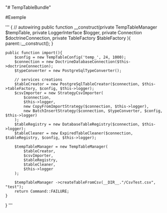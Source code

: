 "# TempTableBundle" 

#Exemple

'''
{
    // autowiring
    public function __construct(private TempTableManager $tempTable,
    private LoggerInterface $logger,
    private Connection $doctrineConnection,
    private TableFactory $tableFactory
    ){
         parent::__construct();
    }

    public function import(){
        $config = new TempTableConfig('temp_', 24, 1000);
        $connection = new DoctrineDatabaseConnection($this->doctrineConnection);
        $typeConverter = new PostgreSqlTypeConverter();

        // services creations
        $tableCreator = new PostgreSqlTableCreator($connection, $this->tableFactory, $config, $this->logger);
        $csvImporter = new StrategyCsvImporter(
            $connection, 
            $this->logger,
            new CopyFromImportStrategy($connection, $this->logger),
            new BatchInsertStrategy($connection, $typeConverter, $config, $this->logger)
        );
        $tableRegistry = new DatabaseTableRegistry($connection, $this->logger);
        $tableCleaner = new ExpiredTableCleaner($connection, $tableRegistry, $config, $this->logger);

        $tempTableManager = new TempTableManager(
            $tableCreator,
            $csvImporter, 
            $tableRegistry,
            $tableCleaner,
            $this->logger
        );
 
        $tempTableManager ->createTableFromCsv(__DIR__."/CsvTest.csv", "test");
        return Command::FAILURE;
    }
}
    '''